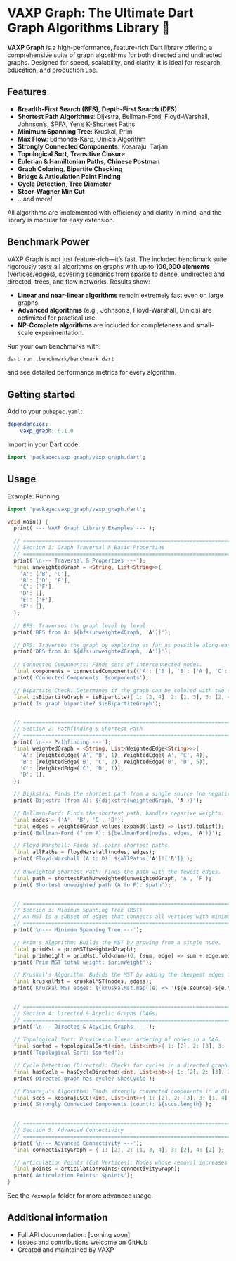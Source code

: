 # VAXP Graph: The Ultimate Dart Graph Algorithms Library 🚀

**VAXP Graph** is a high-performance, feature-rich Dart library offering a comprehensive suite of graph algorithms for both directed and undirected graphs. Designed for speed, scalability, and clarity, it is ideal for research, education, and production use.

## Features

- **Breadth-First Search (BFS)**, **Depth-First Search (DFS)**
- **Shortest Path Algorithms**: Dijkstra, Bellman-Ford, Floyd-Warshall, Johnson’s, SPFA, Yen’s K-Shortest Paths
- **Minimum Spanning Tree**: Kruskal, Prim
- **Max Flow**: Edmonds-Karp, Dinic’s Algorithm
- **Strongly Connected Components**: Kosaraju, Tarjan
- **Topological Sort**, **Transitive Closure**
- **Eulerian & Hamiltonian Paths**, **Chinese Postman**
- **Graph Coloring**, **Bipartite Checking**
- **Bridge & Articulation Point Finding**
- **Cycle Detection**, **Tree Diameter**
- **Stoer-Wagner Min Cut**
- ...and more!

All algorithms are implemented with efficiency and clarity in mind, and the library is modular for easy extension.

## Benchmark Power

VAXP Graph is not just feature-rich—it’s fast. The included benchmark suite rigorously tests all algorithms on graphs with up to **100,000 elements** (vertices/edges), covering scenarios from sparse to dense, undirected and directed, trees, and flow networks. Results show:

- **Linear and near-linear algorithms** remain extremely fast even on large graphs.
- **Advanced algorithms** (e.g., Johnson’s, Floyd-Warshall, Dinic’s) are optimized for practical use.
- **NP-Complete algorithms** are included for completeness and small-scale experimentation.

Run your own benchmarks with:

```bash
dart run .benchmark/benchmark.dart
```

and see detailed performance metrics for every algorithm.

## Getting started

Add to your `pubspec.yaml`:

```yaml
dependencies:
	vaxp_graph: 0.1.0
```

Import in your Dart code:

```dart
import 'package:vaxp_graph/vaxp_graph.dart';
```

## Usage

Example: Running 

```dart
import 'package:vaxp_graph/vaxp_graph.dart';

void main() {
  print('--- VAXP Graph Library Examples ---');

  // ===================================================================
  // Section 1: Graph Traversal & Basic Properties
  // ===================================================================
  print('\n--- Traversal & Properties ---');
  final unweightedGraph = <String, List<String>>{
    'A': ['B', 'C'],
    'B': ['D', 'E'],
    'C': ['F'],
    'D': [],
    'E': ['F'],
    'F': [],
  };

  // BFS: Traverses the graph level by level.
  print('BFS from A: ${bfs(unweightedGraph, 'A')}');

  // DFS: Traverses the graph by exploring as far as possible along each branch.
  print('DFS from A: ${dfs(unweightedGraph, 'A')}');
  
  // Connected Components: Finds sets of interconnected nodes.
  final components = connectedComponents({'A': ['B'], 'B': ['A'], 'C': []});
  print('Connected Components: $components');

  // Bipartite Check: Determines if the graph can be colored with two colors.
  final isBipartiteGraph = isBipartite({ 1: [2, 4], 2: [1, 3], 3: [2, 4], 4: [1, 3] });
  print('Is graph bipartite? $isBipartiteGraph');


  // ===================================================================
  // Section 2: Pathfinding & Shortest Path
  // ===================================================================
  print('\n--- Pathfinding ---');
  final weightedGraph = <String, List<WeightedEdge<String>>>{
    'A': [WeightedEdge('A', 'B', 1), WeightedEdge('A', 'C', 4)],
    'B': [WeightedEdge('B', 'C', 2), WeightedEdge('B', 'D', 5)],
    'C': [WeightedEdge('C', 'D', 1)],
    'D': [],
  };

  // Dijkstra: Finds the shortest path from a single source (no negative weights).
  print('Dijkstra (from A): ${dijkstra(weightedGraph, 'A')}');

  // Bellman-Ford: Finds the shortest path, handles negative weights.
  final nodes = {'A', 'B', 'C', 'D'};
  final edges = weightedGraph.values.expand((list) => list).toList();
  print('Bellman-Ford (from A): ${bellmanFord(nodes, edges, 'A')}');

  // Floyd-Warshall: Finds all-pairs shortest paths.
  final allPaths = floydWarshall(nodes, edges);
  print('Floyd-Warshall (A to D): ${allPaths['A']!['D']}');
  
  // Unweighted Shortest Path: Finds the path with the fewest edges.
  final path = shortestPathUnweighted(unweightedGraph, 'A', 'F');
  print('Shortest unweighted path (A to F): $path');


  // ===================================================================
  // Section 3: Minimum Spanning Tree (MST)
  // An MST is a subset of edges that connects all vertices with minimum total weight.
  // ===================================================================
  print('\n--- Minimum Spanning Tree ---');

  // Prim's Algorithm: Builds the MST by growing from a single node.
  final primMst = primMST(weightedGraph);
  final primWeight = primMst.fold<num>(0, (sum, edge) => sum + edge.weight);
  print('Prim MST total weight: $primWeight');

  // Kruskal's Algorithm: Builds the MST by adding the cheapest edges first.
  final kruskalMst = kruskalMST(nodes, edges);
  print('Kruskal MST edges: ${kruskalMst.map((e) => '(${e.source}-${e.target}:${e.weight})').toList()}');


  // ===================================================================
  // Section 4: Directed & Acyclic Graphs (DAGs)
  // ===================================================================
  print('\n--- Directed & Acyclic Graphs ---');
  
  // Topological Sort: Provides a linear ordering of nodes in a DAG.
  final sorted = topologicalSort(<int, List<int>>{ 1: [2], 2: [3], 3: [4], 4: [] });
  print('Topological Sort: $sorted');

  // Cycle Detection (Directed): Checks for cycles in a directed graph.
  final hasCycle = hasCycleDirected(<int, List<int>>{ 1: [2], 2: [3], 3: [1] });
  print('Directed graph has cycle? $hasCycle');

  // Kosaraju's Algorithm: Finds strongly connected components in a directed graph.
  final sccs = kosarajuSCC(<int, List<int>>{ 1: [2], 2: [3], 3: [1, 4], 4: [5], 5: [6], 6: [4] });
  print('Strongly Connected Components (count): ${sccs.length}');
  

  // ===================================================================
  // Section 5: Advanced Connectivity
  // ===================================================================
  print('\n--- Advanced Connectivity ---');
  final connectivityGraph = { 1: [2], 2: [1, 3, 4], 3: [2], 4: [2] };

  // Articulation Points (Cut Vertices): Nodes whose removal increases connected components.
  final points = articulationPoints(connectivityGraph);
  print('Articulation Points: $points');
}
```

See the `/example` folder for more advanced usage.

## Additional information

- Full API documentation: [coming soon]
- Issues and contributions welcome on GitHub
- Created and maintained by VAXP
